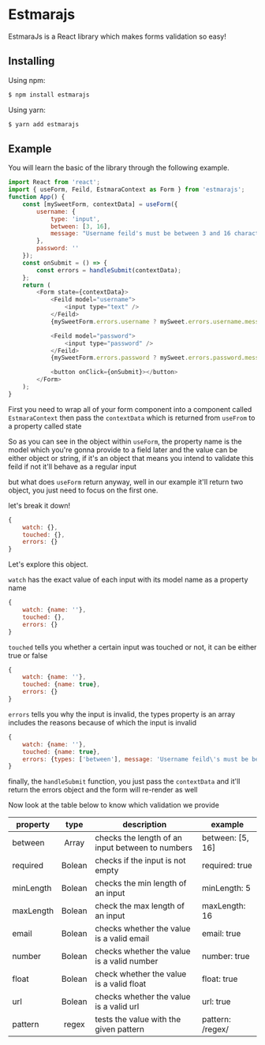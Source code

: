 # Estmarajs

EstmaraJs is a React library which makes forms validation so easy!

## Installing

Using npm:

```bash
$ npm install estmarajs
```

Using yarn:

```bash
$ yarn add estmarajs
```

## Example

You will learn the basic of the library through the following example.

```js
import React from 'react';
import { useForm, Feild, EstmaraContext as Form } from 'estmarajs';
function App() {
    const [mySweetForm, contextData] = useForm({
        username: {
            type: 'input',
            between: [3, 16],
            message: "Username feild's must be between 3 and 16 characters"
        },
        password: ''
    });
    const onSubmit = () => {
        const errors = handleSubmit(contextData);
    };
    return (
        <Form state={contextData}>
            <Feild model="username">
                <input type="text" />
            </Feild>
            {mySweetForm.errors.username ? mySweet.errors.username.message : ''}

            <Feild model="password">
                <input type="password" />
            </Feild>
            {mySweetForm.errors.password ? mySweet.errors.password.message : ''}

            <button onClick={onSubmit}></button>
        </Form>
    );
}
```

First you need to wrap all of your form component into a component called `EstmaraContext` then pass the `contextData` which is returned from `useFrom` to a property called state

So as you can see in the object within `useForm`, the property name is the model which you're gonna provide to a field later and the value can be either object or string, if it's an object that means you intend to validate this feild if not it'll behave as a regular input

but what does `useForm` return anyway, well in our example it'll return two object, you just need to focus on the first one.

let's break it down!

```js
{
    watch: {},
    touched: {},
    errors: {}
}
```

Let's explore this object.

`watch` has the exact value of each input with its model name as a property name

```js
{
    watch: {name: ''},
    touched: {},
    errors: {}
}
```

`touched` tells you whether a certain input was touched or not, it can be either true or false

```js
{
    watch: {name: ''},
    touched: {name: true},
    errors: {}
}
```

`errors` tells you why the input is invalid, the types property is an array includes the reasons because of which the input is invalid

```js
{
    watch: {name: ''},
    touched: {name: true},
    errors: {types: ['between'], message: 'Username feild\'s must be between 3 and 16 characters'}
}
```

finally, the `handleSubmit` function, you just pass the `contextData` and it'll return the errors object and the form will re-render as well

Now look at the table below to know which validation we provide

| property  |  type  | description                                      | example          |
| --------- | :----: | ------------------------------------------------ | ---------------- |
| between   | Array  | checks the length of an input between to numbers | between: [5, 16] |
| required  | Bolean | checks if the input is not empty                 | required: true   |
| minLength | Bolean | checks the min length of an input                | minLength: 5     |
| maxLength | Bolean | check the max length of an input                 | maxLength: 16    |
| email     | Bolean | checks whether the value is a valid email        | email: true      |
| number    | Bolean | checks whether the value is a valid number       | number: true     |
| float     | Bolean | check whether the value is a valid float         | float: true      |
| url       | Bolean | checks whether the value is a valid url          | url: true        |
| pattern   | regex  | tests the value with the given pattern           | pattern: /regex/ |
